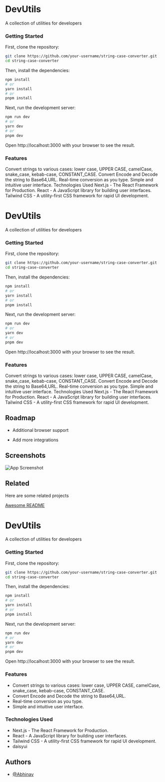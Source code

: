 
# DevUtils

A collection of utilities for developers


### Getting Started

First, clone the repository:
```bash
git clone https://github.com/your-username/string-case-converter.git
cd string-case-converter
```
Then, install the dependencies:
```bash
npm install
# or
yarn install
# or
pnpm install
```
Next, run the development server:
```bash
npm run dev
# or
yarn dev
# or
pnpm dev
```

Open http://localhost:3000 with your browser to see the result.


### Features

Convert strings to various cases: lower case, UPPER CASE, camelCase, snake_case, kebab-case, CONSTANT_CASE.
Convert Encode and Decode the string to Base64,URL.
Real-time conversion as you type.
Simple and intuitive user interface.
Technologies Used
Next.js - The React Framework for Production.
React - A JavaScript library for building user interfaces.
Tailwind CSS - A utility-first CSS framework for rapid UI development.
# DevUtils

A collection of utilities for developers


### Getting Started

First, clone the repository:
```bash
git clone https://github.com/your-username/string-case-converter.git
cd string-case-converter
```
Then, install the dependencies:
```bash
npm install
# or
yarn install
# or
pnpm install
```
Next, run the development server:
```bash
npm run dev
# or
yarn dev
# or
pnpm dev
```

Open http://localhost:3000 with your browser to see the result.


### Features

Convert strings to various cases: lower case, UPPER CASE, camelCase, snake_case, kebab-case, CONSTANT_CASE.
Convert Encode and Decode the string to Base64,URL.
Real-time conversion as you type.
Simple and intuitive user interface.
Technologies Used
Next.js - The React Framework for Production.
React - A JavaScript library for building user interfaces.
Tailwind CSS - A utility-first CSS framework for rapid UI development.

## Roadmap

- Additional browser support

- Add more integrations


## Screenshots

![App Screenshot](https://via.placeholder.com/468x300?text=App+Screenshot+Here)


## Related

Here are some related projects

[Awesome README](https://github.com/matiassingers/awesome-readme)


# DevUtils

A collection of utilities for developers


### Getting Started

First, clone the repository:
```bash
git clone https://github.com/your-username/string-case-converter.git
cd string-case-converter
```
Then, install the dependencies:
```bash
npm install
# or
yarn install
# or
pnpm install
```
Next, run the development server:
```bash
npm run dev
# or
yarn dev
# or
pnpm dev
```

Open http://localhost:3000 with your browser to see the result.


### Features 

- Convert strings to various cases: lower case, UPPER CASE, camelCase, snake_case, kebab-case, CONSTANT_CASE.
- Convert Encode and Decode the string to Base64,URL.
- Real-time conversion as you type.
- Simple and intuitive user interface.
### Technologies Used
- Next.js - The React Framework for Production.
- React - A JavaScript library for building user interfaces.
- Tailwind CSS - A utility-first CSS framework for rapid UI development.
- daisyui

## Authors

- [@Abhinav](https://github.com/Abhinav1426)